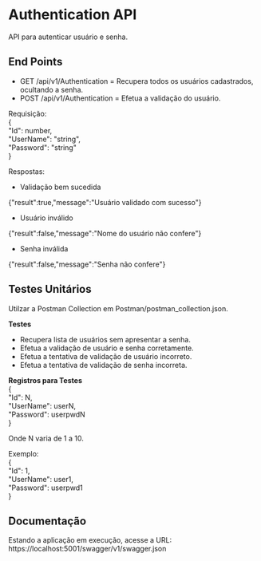 # Authentication API  
API para autenticar usuário e senha.  

## End Points  
* GET /api/v1/Authentication = Recupera todos os usuários cadastrados, ocultando a senha.  
* POST /api/v1/Authentication = Efetua a validação do usuário.  
  
Requisição:  
{  
	"Id": number,  
	"UserName": "string",  
	"Password": "string"  
}   
  
Respostas:  
* Validação bem sucedida  
  
{"result":true,"message":"Usuário validado com sucesso"}  
  
* Usuário inválido  
  
{"result":false,"message":"Nome do usuário não confere"}  
  
* Senha inválida  
  
{"result":false,"message":"Senha não confere"}  
  
## Testes Unitários
Utilzar a Postman Collection em Postman/postman_collection.json.  
  
**Testes**  
* Recupera lista de usuários sem apresentar a senha.  
* Efetua a validação de usuário e senha corretamente.  
* Efetua a tentativa de validação de usuário incorreto.  
* Efetua a tentativa de validação de senha incorreta.  
  
**Registros para Testes**  
{  
	"Id": N,  
	"UserName": userN,  
	"Password": userpwdN  
}  
  
Onde N varia de 1 a 10.  
  
Exemplo:  
{  
	"Id": 1,  
	"UserName": user1,  
	"Password": userpwd1    
}  
  
## Documentação  
Estando a aplicação em execução, acesse a URL:  
https://localhost:5001/swagger/v1/swagger.json
